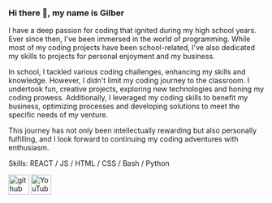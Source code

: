 ### Hi there 👋, my name is Gilber
I have a deep passion for coding that ignited during my high school years. Ever since then, I've been immersed in the world of programming. While most of my coding projects have been school-related, I've also dedicated my skills to projects for personal enjoyment and my business.

In school, I tackled various coding challenges, enhancing my skills and knowledge. However, I didn't limit my coding journey to the classroom. I undertook fun, creative projects, exploring new technologies and honing my coding prowess. Additionally, I leveraged my coding skills to benefit my business, optimizing processes and developing solutions to meet the specific needs of my venture.

This journey has not only been intellectually rewarding but also personally fulfilling, and I look forward to continuing my coding adventures with enthusiasm.

Skills: REACT / JS / HTML / CSS / Bash / Python


[<img src='https://cdn.jsdelivr.net/npm/simple-icons@3.0.1/icons/github.svg' alt='github' height='40'>](https://github.com/ooioiooGT)  [<img src='https://cdn.jsdelivr.net/npm/simple-icons@3.0.1/icons/youtube.svg' alt='YouTube' height='40'>]([https://www.youtube.com/channel/ooioioo](https://youtube.com/@ooioioo?si=TQ-Bv2W-WgOL2PYp))  


